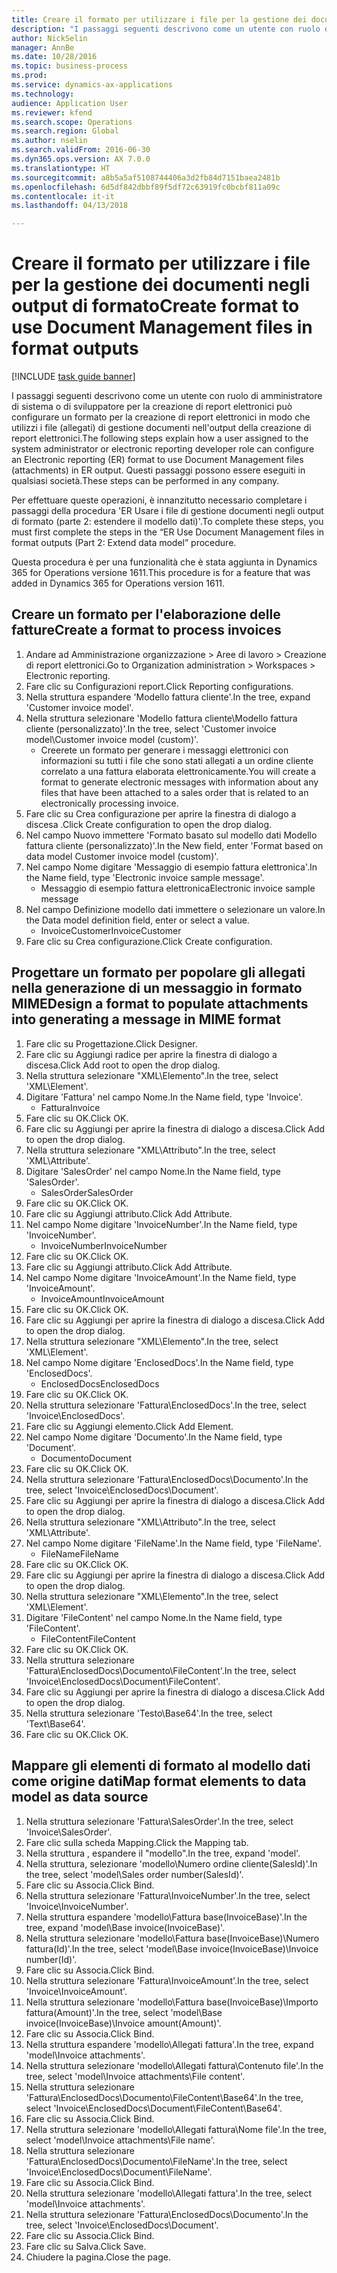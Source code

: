 ```yaml
--- 
title: Creare il formato per utilizzare i file per la gestione dei documenti negli output di formato
description: "I passaggi seguenti descrivono come un utente con ruolo di amministratore di sistema o di sviluppatore per la creazione di report elettronici può configurare un formato per la creazione di report elettronici in modo che utilizzi i file (allegati) di gestione documenti nell'output della creazione di report elettronici."
author: NickSelin
manager: AnnBe
ms.date: 10/28/2016
ms.topic: business-process
ms.prod: 
ms.service: dynamics-ax-applications
ms.technology: 
audience: Application User
ms.reviewer: kfend
ms.search.scope: Operations
ms.search.region: Global
ms.author: nselin
ms.search.validFrom: 2016-06-30
ms.dyn365.ops.version: AX 7.0.0
ms.translationtype: HT
ms.sourcegitcommit: a8b5a5af5108744406a3d2fb84d7151baea2481b
ms.openlocfilehash: 6d5df842dbbf89f5df72c63919fc0bcbf811a09c
ms.contentlocale: it-it
ms.lasthandoff: 04/13/2018

---
```

# <a name="create-format-to-use-document-management-files-in-format-outputs"></a><span data-ttu-id="cd195-103">Creare il formato per utilizzare i file per la gestione dei documenti negli output di formato</span><span class="sxs-lookup"><span data-stu-id="cd195-103">Create format to use Document Management files in format outputs</span></span>

[!INCLUDE [task guide banner](../../includes/task-guide-banner.md)]

<span data-ttu-id="cd195-104">I passaggi seguenti descrivono come un utente con ruolo di amministratore di sistema o di sviluppatore per la creazione di report elettronici può configurare un formato per la creazione di report elettronici in modo che utilizzi i file (allegati) di gestione documenti nell'output della creazione di report elettronici.</span><span class="sxs-lookup"><span data-stu-id="cd195-104">The following steps explain how a user assigned to the system administrator or electronic reporting developer role can configure an Electronic reporting (ER) format to use Document Management files (attachments) in ER output.</span></span> <span data-ttu-id="cd195-105">Questi passaggi possono essere eseguiti in qualsiasi società.</span><span class="sxs-lookup"><span data-stu-id="cd195-105">These steps can be performed in any company.</span></span>

<span data-ttu-id="cd195-106">Per effettuare queste operazioni, è innanzitutto necessario completare i passaggi della procedura 'ER Usare i file di gestione documenti negli output di formato (parte 2: estendere il modello dati)'.</span><span class="sxs-lookup"><span data-stu-id="cd195-106">To complete these steps, you must first complete the steps in the “ER Use Document Management files in format outputs (Part 2: Extend data model” procedure.</span></span>

<span data-ttu-id="cd195-107">Questa procedura è per una funzionalità che è stata aggiunta in Dynamics 365 for Operations versione 1611.</span><span class="sxs-lookup"><span data-stu-id="cd195-107">This procedure is for a feature that was added in Dynamics 365 for Operations version 1611.</span></span>


## <a name="create-a-format-to-process-invoices"></a><span data-ttu-id="cd195-108">Creare un formato per l'elaborazione delle fatture</span><span class="sxs-lookup"><span data-stu-id="cd195-108">Create a format to process invoices</span></span>
1. <span data-ttu-id="cd195-109">Andare ad Amministrazione organizzazione > Aree di lavoro > Creazione di report elettronici.</span><span class="sxs-lookup"><span data-stu-id="cd195-109">Go to Organization administration > Workspaces > Electronic reporting.</span></span>
2. <span data-ttu-id="cd195-110">Fare clic su Configurazioni report.</span><span class="sxs-lookup"><span data-stu-id="cd195-110">Click Reporting configurations.</span></span>
3. <span data-ttu-id="cd195-111">Nella struttura espandere 'Modello fattura cliente'.</span><span class="sxs-lookup"><span data-stu-id="cd195-111">In the tree, expand 'Customer invoice model'.</span></span>
4. <span data-ttu-id="cd195-112">Nella struttura selezionare 'Modello fattura cliente\Modello fattura cliente (personalizzato)'.</span><span class="sxs-lookup"><span data-stu-id="cd195-112">In the tree, select 'Customer invoice model\Customer invoice model (custom)'.</span></span>
    * <span data-ttu-id="cd195-113">Creerete un formato per generare i messaggi elettronici con informazioni su tutti i file che sono stati allegati a un ordine cliente correlato a una fattura elaborata elettronicamente.</span><span class="sxs-lookup"><span data-stu-id="cd195-113">You will create a format to generate electronic messages with information about any files that have been attached to a sales order that is related to an electronically processing invoice.</span></span>  
5. <span data-ttu-id="cd195-114">Fare clic su Crea configurazione per aprire la finestra di dialogo a discesa .</span><span class="sxs-lookup"><span data-stu-id="cd195-114">Click Create configuration to open the drop dialog.</span></span>
6. <span data-ttu-id="cd195-115">Nel campo Nuovo immettere 'Formato basato sul modello dati Modello fattura cliente (personalizzato)'.</span><span class="sxs-lookup"><span data-stu-id="cd195-115">In the New field, enter 'Format based on data model Customer invoice model (custom)'.</span></span>
7. <span data-ttu-id="cd195-116">Nel campo Nome digitare 'Messaggio di esempio fattura elettronica'.</span><span class="sxs-lookup"><span data-stu-id="cd195-116">In the Name field, type 'Electronic invoice sample message'.</span></span>
    * <span data-ttu-id="cd195-117">Messaggio di esempio fattura elettronica</span><span class="sxs-lookup"><span data-stu-id="cd195-117">Electronic invoice sample message</span></span>  
8. <span data-ttu-id="cd195-118">Nel campo Definizione modello dati immettere o selezionare un valore.</span><span class="sxs-lookup"><span data-stu-id="cd195-118">In the Data model definition field, enter or select a value.</span></span>
    * <span data-ttu-id="cd195-119">InvoiceCustomer</span><span class="sxs-lookup"><span data-stu-id="cd195-119">InvoiceCustomer</span></span>  
9. <span data-ttu-id="cd195-120">Fare clic su Crea configurazione.</span><span class="sxs-lookup"><span data-stu-id="cd195-120">Click Create configuration.</span></span>

## <a name="design-a-format-to-populate-attachments-into-generating-a-message-in-mime-format"></a><span data-ttu-id="cd195-121">Progettare un formato per popolare gli allegati nella generazione di un messaggio in formato MIME</span><span class="sxs-lookup"><span data-stu-id="cd195-121">Design a format to populate attachments into generating a message in MIME format</span></span>
1. <span data-ttu-id="cd195-122">Fare clic su Progettazione.</span><span class="sxs-lookup"><span data-stu-id="cd195-122">Click Designer.</span></span>
2. <span data-ttu-id="cd195-123">Fare clic su Aggiungi radice per aprire la finestra di dialogo a discesa.</span><span class="sxs-lookup"><span data-stu-id="cd195-123">Click Add root to open the drop dialog.</span></span>
3. <span data-ttu-id="cd195-124">Nella struttura selezionare "XML\Elemento".</span><span class="sxs-lookup"><span data-stu-id="cd195-124">In the tree, select 'XML\Element'.</span></span>
4. <span data-ttu-id="cd195-125">Digitare 'Fattura' nel campo Nome.</span><span class="sxs-lookup"><span data-stu-id="cd195-125">In the Name field, type 'Invoice'.</span></span>
    * <span data-ttu-id="cd195-126">Fattura</span><span class="sxs-lookup"><span data-stu-id="cd195-126">Invoice</span></span>  
5. <span data-ttu-id="cd195-127">Fare clic su OK.</span><span class="sxs-lookup"><span data-stu-id="cd195-127">Click OK.</span></span>
6. <span data-ttu-id="cd195-128">Fare clic su Aggiungi per aprire la finestra di dialogo a discesa.</span><span class="sxs-lookup"><span data-stu-id="cd195-128">Click Add to open the drop dialog.</span></span>
7. <span data-ttu-id="cd195-129">Nella struttura selezionare "XML\Attributo".</span><span class="sxs-lookup"><span data-stu-id="cd195-129">In the tree, select 'XML\Attribute'.</span></span>
8. <span data-ttu-id="cd195-130">Digitare 'SalesOrder' nel campo Nome.</span><span class="sxs-lookup"><span data-stu-id="cd195-130">In the Name field, type 'SalesOrder'.</span></span>
    * <span data-ttu-id="cd195-131">SalesOrder</span><span class="sxs-lookup"><span data-stu-id="cd195-131">SalesOrder</span></span>  
9. <span data-ttu-id="cd195-132">Fare clic su OK.</span><span class="sxs-lookup"><span data-stu-id="cd195-132">Click OK.</span></span>
10. <span data-ttu-id="cd195-133">Fare clic su Aggiungi attributo.</span><span class="sxs-lookup"><span data-stu-id="cd195-133">Click Add Attribute.</span></span>
11. <span data-ttu-id="cd195-134">Nel campo Nome digitare 'InvoiceNumber'.</span><span class="sxs-lookup"><span data-stu-id="cd195-134">In the Name field, type 'InvoiceNumber'.</span></span>
    * <span data-ttu-id="cd195-135">InvoiceNumber</span><span class="sxs-lookup"><span data-stu-id="cd195-135">InvoiceNumber</span></span>  
12. <span data-ttu-id="cd195-136">Fare clic su OK.</span><span class="sxs-lookup"><span data-stu-id="cd195-136">Click OK.</span></span>
13. <span data-ttu-id="cd195-137">Fare clic su Aggiungi attributo.</span><span class="sxs-lookup"><span data-stu-id="cd195-137">Click Add Attribute.</span></span>
14. <span data-ttu-id="cd195-138">Nel campo Nome digitare 'InvoiceAmount'.</span><span class="sxs-lookup"><span data-stu-id="cd195-138">In the Name field, type 'InvoiceAmount'.</span></span>
    * <span data-ttu-id="cd195-139">InvoiceAmount</span><span class="sxs-lookup"><span data-stu-id="cd195-139">InvoiceAmount</span></span>  
15. <span data-ttu-id="cd195-140">Fare clic su OK.</span><span class="sxs-lookup"><span data-stu-id="cd195-140">Click OK.</span></span>
16. <span data-ttu-id="cd195-141">Fare clic su Aggiungi per aprire la finestra di dialogo a discesa.</span><span class="sxs-lookup"><span data-stu-id="cd195-141">Click Add to open the drop dialog.</span></span>
17. <span data-ttu-id="cd195-142">Nella struttura selezionare "XML\Elemento".</span><span class="sxs-lookup"><span data-stu-id="cd195-142">In the tree, select 'XML\Element'.</span></span>
18. <span data-ttu-id="cd195-143">Nel campo Nome digitare 'EnclosedDocs'.</span><span class="sxs-lookup"><span data-stu-id="cd195-143">In the Name field, type 'EnclosedDocs'.</span></span>
    * <span data-ttu-id="cd195-144">EnclosedDocs</span><span class="sxs-lookup"><span data-stu-id="cd195-144">EnclosedDocs</span></span>  
19. <span data-ttu-id="cd195-145">Fare clic su OK.</span><span class="sxs-lookup"><span data-stu-id="cd195-145">Click OK.</span></span>
20. <span data-ttu-id="cd195-146">Nella struttura selezionare 'Fattura\EnclosedDocs'.</span><span class="sxs-lookup"><span data-stu-id="cd195-146">In the tree, select 'Invoice\EnclosedDocs'.</span></span>
21. <span data-ttu-id="cd195-147">Fare clic su Aggiungi elemento.</span><span class="sxs-lookup"><span data-stu-id="cd195-147">Click Add Element.</span></span>
22. <span data-ttu-id="cd195-148">Nel campo Nome digitare 'Documento'.</span><span class="sxs-lookup"><span data-stu-id="cd195-148">In the Name field, type 'Document'.</span></span>
    * <span data-ttu-id="cd195-149">Documento</span><span class="sxs-lookup"><span data-stu-id="cd195-149">Document</span></span>  
23. <span data-ttu-id="cd195-150">Fare clic su OK.</span><span class="sxs-lookup"><span data-stu-id="cd195-150">Click OK.</span></span>
24. <span data-ttu-id="cd195-151">Nella struttura selezionare 'Fattura\EnclosedDocs\Documento'.</span><span class="sxs-lookup"><span data-stu-id="cd195-151">In the tree, select 'Invoice\EnclosedDocs\Document'.</span></span>
25. <span data-ttu-id="cd195-152">Fare clic su Aggiungi per aprire la finestra di dialogo a discesa.</span><span class="sxs-lookup"><span data-stu-id="cd195-152">Click Add to open the drop dialog.</span></span>
26. <span data-ttu-id="cd195-153">Nella struttura selezionare "XML\Attributo".</span><span class="sxs-lookup"><span data-stu-id="cd195-153">In the tree, select 'XML\Attribute'.</span></span>
27. <span data-ttu-id="cd195-154">Nel campo Nome digitare 'FileName'.</span><span class="sxs-lookup"><span data-stu-id="cd195-154">In the Name field, type 'FileName'.</span></span>
    * <span data-ttu-id="cd195-155">FileName</span><span class="sxs-lookup"><span data-stu-id="cd195-155">FileName</span></span>  
28. <span data-ttu-id="cd195-156">Fare clic su OK.</span><span class="sxs-lookup"><span data-stu-id="cd195-156">Click OK.</span></span>
29. <span data-ttu-id="cd195-157">Fare clic su Aggiungi per aprire la finestra di dialogo a discesa.</span><span class="sxs-lookup"><span data-stu-id="cd195-157">Click Add to open the drop dialog.</span></span>
30. <span data-ttu-id="cd195-158">Nella struttura selezionare "XML\Elemento".</span><span class="sxs-lookup"><span data-stu-id="cd195-158">In the tree, select 'XML\Element'.</span></span>
31. <span data-ttu-id="cd195-159">Digitare 'FileContent' nel campo Nome.</span><span class="sxs-lookup"><span data-stu-id="cd195-159">In the Name field, type 'FileContent'.</span></span>
    * <span data-ttu-id="cd195-160">FileContent</span><span class="sxs-lookup"><span data-stu-id="cd195-160">FileContent</span></span>  
32. <span data-ttu-id="cd195-161">Fare clic su OK.</span><span class="sxs-lookup"><span data-stu-id="cd195-161">Click OK.</span></span>
33. <span data-ttu-id="cd195-162">Nella struttura selezionare 'Fattura\EnclosedDocs\Documento\FileContent'.</span><span class="sxs-lookup"><span data-stu-id="cd195-162">In the tree, select 'Invoice\EnclosedDocs\Document\FileContent'.</span></span>
34. <span data-ttu-id="cd195-163">Fare clic su Aggiungi per aprire la finestra di dialogo a discesa.</span><span class="sxs-lookup"><span data-stu-id="cd195-163">Click Add to open the drop dialog.</span></span>
35. <span data-ttu-id="cd195-164">Nella struttura selezionare  'Testo\Base64'.</span><span class="sxs-lookup"><span data-stu-id="cd195-164">In the tree, select 'Text\Base64'.</span></span>
36. <span data-ttu-id="cd195-165">Fare clic su OK.</span><span class="sxs-lookup"><span data-stu-id="cd195-165">Click OK.</span></span>

## <a name="map-format-elements-to-data-model-as-data-source"></a><span data-ttu-id="cd195-166">Mappare gli elementi di formato al modello dati come origine dati</span><span class="sxs-lookup"><span data-stu-id="cd195-166">Map format elements to data model as data source</span></span>
1. <span data-ttu-id="cd195-167">Nella struttura selezionare 'Fattura\SalesOrder'.</span><span class="sxs-lookup"><span data-stu-id="cd195-167">In the tree, select 'Invoice\SalesOrder'.</span></span>
2. <span data-ttu-id="cd195-168">Fare clic sulla scheda Mapping.</span><span class="sxs-lookup"><span data-stu-id="cd195-168">Click the Mapping tab.</span></span>
3. <span data-ttu-id="cd195-169">Nella struttura , espandere il "modello".</span><span class="sxs-lookup"><span data-stu-id="cd195-169">In the tree, expand 'model'.</span></span>
4. <span data-ttu-id="cd195-170">Nella struttura, selezionare 'modello\Numero ordine cliente(SalesId)'.</span><span class="sxs-lookup"><span data-stu-id="cd195-170">In the tree, select 'model\Sales order number(SalesId)'.</span></span>
5. <span data-ttu-id="cd195-171">Fare clic su Associa.</span><span class="sxs-lookup"><span data-stu-id="cd195-171">Click Bind.</span></span>
6. <span data-ttu-id="cd195-172">Nella struttura selezionare 'Fattura\InvoiceNumber'.</span><span class="sxs-lookup"><span data-stu-id="cd195-172">In the tree, select 'Invoice\InvoiceNumber'.</span></span>
7. <span data-ttu-id="cd195-173">Nella struttura espandere 'modello\Fattura base(InvoiceBase)'.</span><span class="sxs-lookup"><span data-stu-id="cd195-173">In the tree, expand 'model\Base invoice(InvoiceBase)'.</span></span>
8. <span data-ttu-id="cd195-174">Nella struttura selezionare 'modello\Fattura base(InvoiceBase)\Numero fattura(Id)'.</span><span class="sxs-lookup"><span data-stu-id="cd195-174">In the tree, select 'model\Base invoice(InvoiceBase)\Invoice number(Id)'.</span></span>
9. <span data-ttu-id="cd195-175">Fare clic su Associa.</span><span class="sxs-lookup"><span data-stu-id="cd195-175">Click Bind.</span></span>
10. <span data-ttu-id="cd195-176">Nella struttura selezionare 'Fattura\InvoiceAmount'.</span><span class="sxs-lookup"><span data-stu-id="cd195-176">In the tree, select 'Invoice\InvoiceAmount'.</span></span>
11. <span data-ttu-id="cd195-177">Nella struttura selezionare 'modello\Fattura base(InvoiceBase)\Importo fattura(Amount)'.</span><span class="sxs-lookup"><span data-stu-id="cd195-177">In the tree, select 'model\Base invoice(InvoiceBase)\Invoice amount(Amount)'.</span></span>
12. <span data-ttu-id="cd195-178">Fare clic su Associa.</span><span class="sxs-lookup"><span data-stu-id="cd195-178">Click Bind.</span></span>
13. <span data-ttu-id="cd195-179">Nella struttura espandere 'modello\Allegati fattura'.</span><span class="sxs-lookup"><span data-stu-id="cd195-179">In the tree, expand 'model\Invoice attachments'.</span></span>
14. <span data-ttu-id="cd195-180">Nella struttura selezionare 'modello\Allegati fattura\Contenuto file'.</span><span class="sxs-lookup"><span data-stu-id="cd195-180">In the tree, select 'model\Invoice attachments\File content'.</span></span>
15. <span data-ttu-id="cd195-181">Nella struttura selezionare 'Fattura\EnclosedDocs\Documento\FileContent\Base64'.</span><span class="sxs-lookup"><span data-stu-id="cd195-181">In the tree, select 'Invoice\EnclosedDocs\Document\FileContent\Base64'.</span></span>
16. <span data-ttu-id="cd195-182">Fare clic su Associa.</span><span class="sxs-lookup"><span data-stu-id="cd195-182">Click Bind.</span></span>
17. <span data-ttu-id="cd195-183">Nella struttura selezionare 'modello\Allegati fattura\Nome file'.</span><span class="sxs-lookup"><span data-stu-id="cd195-183">In the tree, select 'model\Invoice attachments\File name'.</span></span>
18. <span data-ttu-id="cd195-184">Nella struttura selezionare 'Fattura\EnclosedDocs\Documento\FileName'.</span><span class="sxs-lookup"><span data-stu-id="cd195-184">In the tree, select 'Invoice\EnclosedDocs\Document\FileName'.</span></span>
19. <span data-ttu-id="cd195-185">Fare clic su Associa.</span><span class="sxs-lookup"><span data-stu-id="cd195-185">Click Bind.</span></span>
20. <span data-ttu-id="cd195-186">Nella struttura selezionare 'modello\Allegati fattura'.</span><span class="sxs-lookup"><span data-stu-id="cd195-186">In the tree, select 'model\Invoice attachments'.</span></span>
21. <span data-ttu-id="cd195-187">Nella struttura selezionare 'Fattura\EnclosedDocs\Documento'.</span><span class="sxs-lookup"><span data-stu-id="cd195-187">In the tree, select 'Invoice\EnclosedDocs\Document'.</span></span>
22. <span data-ttu-id="cd195-188">Fare clic su Associa.</span><span class="sxs-lookup"><span data-stu-id="cd195-188">Click Bind.</span></span>
23. <span data-ttu-id="cd195-189">Fare clic su Salva.</span><span class="sxs-lookup"><span data-stu-id="cd195-189">Click Save.</span></span>
24. <span data-ttu-id="cd195-190">Chiudere la pagina.</span><span class="sxs-lookup"><span data-stu-id="cd195-190">Close the page.</span></span>


